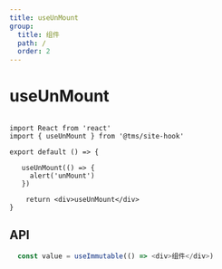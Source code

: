 ```yaml
---
title: useUnMount
group:
  title: 组件
  path: /
  order: 2
---
```


# useUnMount

```tsx

import React from 'react'
import { useUnMount } from '@tms/site-hook'

export default () => {

   useUnMount(() => {
     alert('unMount')
   })

    return <div>useUnMount</div>
}

```

## API

```typescript
  const value = useImmutable(() => <div>组件</div>)
```